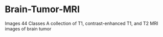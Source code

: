 # Brain-Tumor-MRI
Images 44 Classes A collection of T1, contrast-enhanced T1, and T2 MRI images of brain tumor
